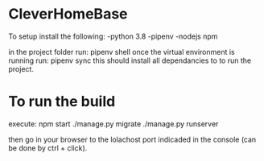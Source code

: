 # CleverHomeBase
To setup install the following:
-python 3.8
-pipenv
-nodejs npm

in the project folder run: pipenv shell
once the virtual environment is running run: pipenv sync
this should install all dependancies to to run the project.


# To run the build
execute:
npm start
./manage.py migrate
./manage.py runserver

then go in your browser to the lolachost port indicaded in the console (can be done by ctrl + click).
